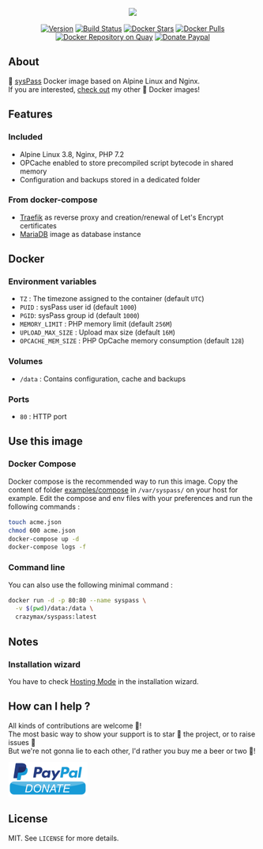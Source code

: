 <p align="center"><a href="https://github.com/crazy-max/docker-syspass" target="_blank"><img height="128"src="https://raw.githubusercontent.com/crazy-max/docker-syspass/master/.res/docker-syspass.jpg"></a></p>

<p align="center">
  <a href="https://microbadger.com/images/crazymax/syspass"><img src="https://images.microbadger.com/badges/version/crazymax/syspass.svg?style=flat-square" alt="Version"></a>
  <a href="https://travis-ci.com/crazy-max/docker-syspass"><img src="https://img.shields.io/travis/com/crazy-max/docker-syspass/master.svg?style=flat-square" alt="Build Status"></a>
  <a href="https://hub.docker.com/r/crazymax/syspass/"><img src="https://img.shields.io/docker/stars/crazymax/syspass.svg?style=flat-square" alt="Docker Stars"></a>
  <a href="https://hub.docker.com/r/crazymax/syspass/"><img src="https://img.shields.io/docker/pulls/crazymax/syspass.svg?style=flat-square" alt="Docker Pulls"></a>
  <a href="https://quay.io/repository/crazymax/syspass"><img src="https://quay.io/repository/crazymax/syspass/status?style=flat-square" alt="Docker Repository on Quay"></a>
  <a href="https://www.paypal.com/cgi-bin/webscr?cmd=_s-xclick&hosted_button_id=CPB3K38DL665W"><img src="https://img.shields.io/badge/donate-paypal-7057ff.svg?style=flat-square" alt="Donate Paypal"></a>
</p>

## About

🐳 [sysPass](https://syspass.org) Docker image based on Alpine Linux and Nginx.<br />
If you are interested, [check out](https://hub.docker.com/r/crazymax/) my other 🐳 Docker images!

## Features

### Included

* Alpine Linux 3.8, Nginx, PHP 7.2
* OPCache enabled to store precompiled script bytecode in shared memory
* Configuration and backups stored in a dedicated folder

### From docker-compose

* [Traefik](https://github.com/containous/traefik-library-image) as reverse proxy and creation/renewal of Let's Encrypt certificates
* [MariaDB](https://github.com/docker-library/mariadb) image as database instance

## Docker

### Environment variables

* `TZ` : The timezone assigned to the container (default `UTC`)
* `PUID` : sysPass user id (default `1000`)
* `PGID`: sysPass group id (default `1000`)
* `MEMORY_LIMIT` : PHP memory limit (default `256M`)
* `UPLOAD_MAX_SIZE` : Upload max size (default `16M`)
* `OPCACHE_MEM_SIZE` : PHP OpCache memory consumption (default `128`)

### Volumes

* `/data` : Contains configuration, cache and backups

### Ports

* `80` : HTTP port

## Use this image

### Docker Compose

Docker compose is the recommended way to run this image. Copy the content of folder [examples/compose](examples/compose) in `/var/syspass/` on your host for example. Edit the compose and env files with your preferences and run the following commands :

```bash
touch acme.json
chmod 600 acme.json
docker-compose up -d
docker-compose logs -f
```

### Command line

You can also use the following minimal command :

```bash
docker run -d -p 80:80 --name syspass \
  -v $(pwd)/data:/data \
  crazymax/syspass:latest
```

## Notes

### Installation wizard

You have to check [Hosting Mode](https://doc.syspass.org/en/installing/hostingmode.html) in the installation wizard.

## How can I help ?

All kinds of contributions are welcome :raised_hands:!<br />
The most basic way to show your support is to star :star2: the project, or to raise issues :speech_balloon:<br />
But we're not gonna lie to each other, I'd rather you buy me a beer or two :beers:!

[![Paypal](.res/paypal.png)](https://www.paypal.com/cgi-bin/webscr?cmd=_s-xclick&hosted_button_id=CPB3K38DL665W)

## License

MIT. See `LICENSE` for more details.
